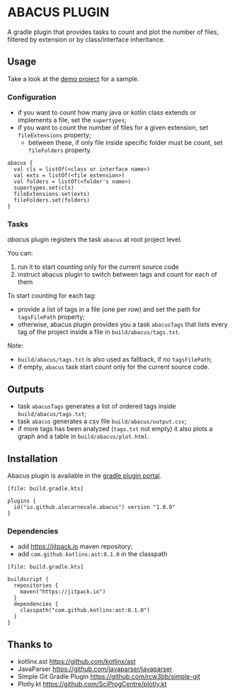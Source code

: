# ABACUS PLUGIN

A gradle plugin that provides tasks to count and plot the number of files, filtered by extension or by class/interface inheritance.

## Usage
Take a look at the [demo project](https://github.com/alecarnevale/abacus-plugin-demo) for a sample.

### Configuration
- if you want to count how many java or kotlin class extends or implements a file, set the `supertypes`;
- if you want to count the number of files for a given extension, set `fileExtensions` property;
    - between these, if only file inside specific folder must be count, set `fileFolders` property.

```
abacus {
  val cls = listOf(<class or interface name>)
  val exts = listOf(<file extension>)
  val folders = listOf(<folder's name>)
  supertypes.set(cls)
  fileExtensions.set(exts)
  fileFolders.set(folders)
}
```

### Tasks
_abacus_ plugin registers the task `abacus` at root project level.

You can:
1. run it to start counting only for the current source code
2. instruct abacus plugin to switch between tags and count for each of them

To start counting for each tag:
- provide a list of tags in a file (one per row) and set the path for `tagsFilePath` property;
- otherwise, abacus plugin provides you a task `abacusTags` that lists every tag of the project inside a file in `build/abacus/tags.txt`.

Note:
- `build/abacus/tags.txt` is also used as fallback, if no `tagsFilePath`;
- if empty, `abacus` task start count only for the current source code.

## Outputs
- task `abacusTags` generates a list of ordered tags inside `build/abacus/tags.txt`;
- task `abacus` generates a csv file `build/abacus/output.csv`;
- if more tags has been analyzed (`tags.txt` not empty) it also plots a graph and a table in `build/abacus/plot.html`.

## Installation
Abacus plugin is available in the [gradle plugin portal](https://plugins.gradle.org/plugin/io.github.alecarnevale.abacus).

```
[file: build.gradle.kts]

plugins {
  id("io.github.alecarnevale.abacus") version "1.0.0"
}
```

### Dependencies
- add https://jitpack.io maven repository;
- add `com.github.kotlinx:ast:0.1.0` in the classpath
```
[file: build.gradle.kts]

buildscript {
  repositories {
    maven("https://jitpack.io")
  }
  dependencies {
    classpath("com.github.kotlinx:ast:0.1.0")
  }
}
```

## Thanks to
- kotlinx.ast https://github.com/kotlinx/ast
- JavaParser https://github.com/javaparser/javaparser
- Simple Git Gradle Plugin https://github.com/rcw3bb/simple-git
- Plotly.kt https://github.com/SciProgCentre/plotly.kt